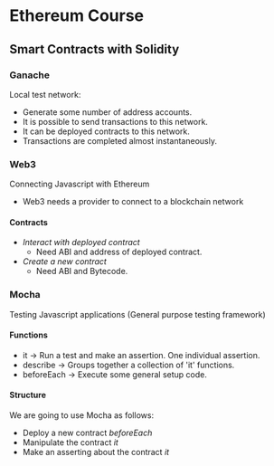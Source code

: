 # Ethereum Course

## Smart Contracts with Solidity
### Ganache
Local test network:
* Generate some number of address accounts.
* It is possible to send transactions to this network.
* It can be deployed contracts to this network.
* Transactions are completed almost instantaneously.

### Web3

Connecting Javascript with Ethereum

* Web3 needs a provider to connect to a blockchain network

#### Contracts

* *Interact with deployed contract*
  * Need ABI and address of deployed contract.
* *Create a new contract*
  * Need ABI and Bytecode.

### Mocha
Testing Javascript applications (General purpose testing framework)

#### Functions

* it -> Run a test and make an assertion. One individual assertion.
* describe -> Groups together a collection of 'it' functions.
* beforeEach -> Execute some general setup code.

#### Structure

We are going to use Mocha as follows:

* Deploy a new contract *beforeEach*
* Manipulate the contract *it*
* Make an asserting about the contract *it*
